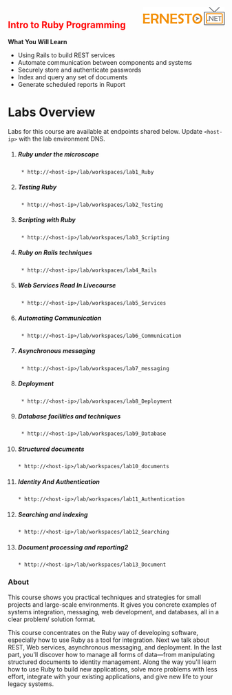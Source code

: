 <img align="right" src="./logo.png">

<h2><span style="color:red;">Intro to Ruby Programming</span></h2>


**What You Will Learn**

-   Using Rails to build REST services
-   Automate communication between components and systems
-   Securely store and authenticate passwords
-   Index and query any set of documents
-   Generate scheduled reports in Ruport


Labs Overview
==============

Labs for this course are available at endpoints shared below. Update `<host-ip>` with the lab environment DNS.

1. ##### Ruby under the microscope
		* http://<host-ip>/lab/workspaces/lab1_Ruby
2. ##### Testing Ruby
		* http://<host-ip>/lab/workspaces/lab2_Testing
3. ##### Scripting with Ruby
		* http://<host-ip>/lab/workspaces/lab3_Scripting
4. ##### Ruby on Rails techniques
		* http://<host-ip>/lab/workspaces/lab4_Rails
5. ##### Web Services Read In Livecourse
		* http://<host-ip>/lab/workspaces/lab5_Services
6. ##### Automating Communication
		* http://<host-ip>/lab/workspaces/lab6_Communication
7. #####  Asynchronous messaging
		* http://<host-ip>/lab/workspaces/lab7_messaging
8. ##### Deployment
		* http://<host-ip>/lab/workspaces/lab8_Deployment
9. ##### Database facilities and techniques
		* http://<host-ip>/lab/workspaces/lab9_Database
10. ##### Structured documents
		* http://<host-ip>/lab/workspaces/lab10_documents
11. ##### Identity And Authentication
		* http://<host-ip>/lab/workspaces/lab11_Authentication
12. ##### Searching and indexing
		* http://<host-ip>/lab/workspaces/lab12_Searching
13. ##### Document processing and reporting2
		* http://<host-ip>/lab/workspaces/lab13_Document


### About

This course shows you practical techniques and strategies for small projects
and large-scale environments. It gives you
concrete examples of systems integration, messaging, web development,
and databases, all in a clear problem/ solution format.

This course concentrates on the Ruby way of developing software,
especially how to use Ruby as a tool for integration. Next we talk about
REST, Web services, asynchronous messaging, and deployment. In the last
part, you'll discover how to manage all forms of data—from manipulating
structured documents to identity management. Along the way you'll learn
how to use Ruby to build new applications, solve more problems with less
effort, integrate with your existing applications, and give new life to
your legacy systems.